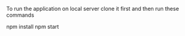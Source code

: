 To run the application on local server clone it first and then run these commands

npm install
npm start





